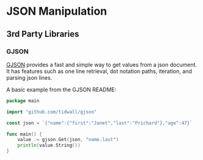 # JSON Manipulation

## 3rd Party Libraries
### GJSON
[GJSON](https://github.com/tidwall/gjson) provides a fast and simple way to get values from a json document. It has features such as one line retrieval, dot notation paths, iteration, and parsing json lines.

A basic example from the GJSON README:

``` go
package main

import "github.com/tidwall/gjson"

const json = `{"name":{"first":"Janet","last":"Prichard"},"age":47}`

func main() {
	value := gjson.Get(json, "name.last")
	println(value.String())
}
```

